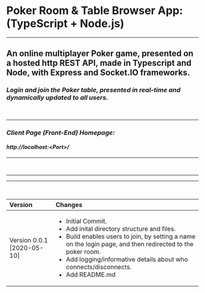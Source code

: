 # Poker Room & Table Browser App: (TypeScript + Node.js)


***


## An online multiplayer Poker game, presented on a hosted http REST API, made in Typescript and Node, with Express and Socket.IO frameworks.

### <i> Login and join the Poker table, presented in real-time and dynamically updated to all users.

<br>

***

### Client Page (Front-End) Homepage: <br>
#### <b>http://localhost:<Port\>/</b>

***

<br>

***
***

<br>

|Version| Changes|
|:---|:---|
|Version 0.0.1 [2020-05-10]|<ul><li>Initial Commit.</li><li>Add inital directory structure and files.</li><li>Build enables users to join, by setting a name on the login page, and then redirected to the poker room.</li><li>Add logging/informative details about who connects/disconnects.</li><li>Add README.md</li></ul>|
